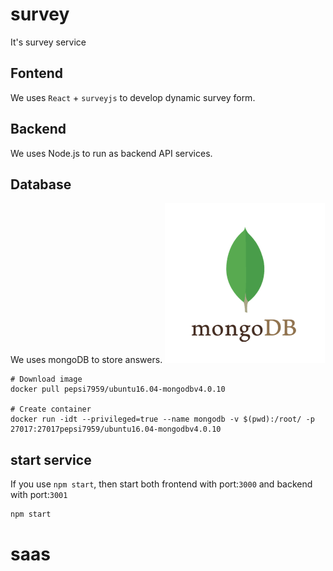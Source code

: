# survey
It's survey service

## Fontend
  We uses `React` + `surveyjs` to develop dynamic survey form.
  
## Backend
  We uses Node.js to run as backend API services.
  
## Database
  We uses mongoDB to store answers.
  ![](images/mongodb.png)
  
  ```
  # Download image
  docker pull pepsi7959/ubuntu16.04-mongodbv4.0.10
  
  # Create container
  docker run -idt --privileged=true --name mongodb -v $(pwd):/root/ -p 27017:27017pepsi7959/ubuntu16.04-mongodbv4.0.10 
  ```

## start service
If you use `npm start`, then start both frontend with port:`3000` and backend with port:`3001`
```bash
npm start
```
# saas
